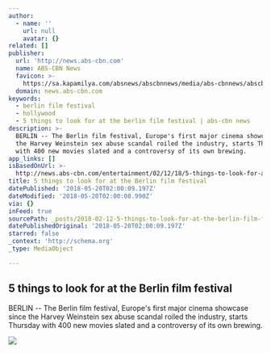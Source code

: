 ```yaml
---
author:
  - name: ''
    url: null
    avatar: {}
related: []
publisher:
  url: 'http://news.abs-cbn.com'
  name: ABS-CBN News
  favicon: >-
    https://sa.kapamilya.com/absnews/abscbnnews/media/abs-cbnnews/abscbnmaster/newsfavicon.png
  domain: news.abs-cbn.com
keywords:
  - berlin film festival
  - hollywood
  - 5 things to look for at the berlin film festival | abs-cbn news
description: >-
  BERLIN -- The Berlin film festival, Europe's first major cinema showcase since
  the Harvey Weinstein sex abuse scandal roiled the industry, starts Thursday
  with 400 new movies slated and a controversy of its own brewing.
app_links: []
isBasedOnUrl: >-
  http://news.abs-cbn.com/entertainment/02/12/18/5-things-to-look-for-at-the-berlin-film-festival
title: 5 things to look for at the Berlin film festival
datePublished: '2018-05-20T02:00:09.197Z'
dateModified: '2018-05-20T02:00:08.990Z'
via: {}
inFeed: true
sourcePath: _posts/2018-02-12-5-things-to-look-for-at-the-berlin-film-festival.md
datePublishedOriginal: '2018-05-20T02:00:09.197Z'
starred: false
_context: 'http://schema.org'
_type: MediaObject

---
```

<article style=""><h1>5 things to look for at the Berlin film festival</h1><p>BERLIN -- The Berlin film festival, Europe's first major cinema showcase since the Harvey Weinstein sex abuse scandal roiled the industry, starts Thursday with 400 new movies slated and a controversy of its own brewing.</p><img src="https://sa.kapamilya.com/absnews/abscbnnews/media/2018/entertainment/02/12/film-1.jpg?ext=.jpg" /></article>